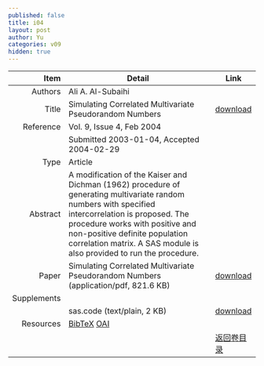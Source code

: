 ```yaml
---
published: false
title: i04
layout: post
author: Yu
categories: v09
hidden: true
---
```


| Item | Detail | Link |
|---:|---|---|
| Authors | Ali A. Al-Subaihi| |
| Title |Simulating Correlated Multivariate Pseudorandom Numbers | [download](http://www.jstatsoft.org/v09/i04/paper) |
| Reference |Vol. 9, Issue 4, Feb 2004 | |
| | Submitted 2003-01-04, Accepted 2004-02-29| | 
| Type | Article| |
| Abstract | A modification of the Kaiser and Dichman (1962) procedure of generating multivariate random numbers with specified intercorrelation is proposed. The procedure works with positive and non-positive definite population correlation matrix. A SAS module is also provided to run the procedure.| |
| Paper | Simulating Correlated Multivariate Pseudorandom Numbers  (application/pdf, 821.6 KB)| [download](http://www.jstatsoft.org/v09/i04/paper) |
| Supplements | | |
| |sas.code  (text/plain, 2 KB)|  [download](http://www.jstatsoft.org/v09/i04/supp/1) |
| Resources | [BibTeX](http://www.jstatsoft.org/v09/i04/bibtex) [OAI](http://www.jstatsoft.org/oai?verb=GetRecord&identifier=oai.jstatsoft/v09/i04&prefix=oai_dc)| |
| |  | [返回卷目录]({{site.baseurl}}/volume/v09.html) |